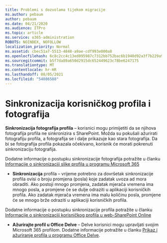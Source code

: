 ```yaml
---
title: Problemi s dozvolama tijekom migracije
ms.author: pebaum
author: pebaum
ms.date: 04/21/2020
ms.audience: ITPro
ms.topic: article
ms.service: o365-administration
ROBOTS: NOINDEX, NOFOLLOW
localization_priority: Normal
ms.assetid: cbec51a7-5513-4848-a9ae-cdf993e000a8
ms.openlocfilehash: 6c8c2cc4c13ed095987c7312bb752bac6b1940d92a3f7b229a99787273cb4883
ms.sourcegitcommit: b5f7da89a650d2915dc652449623c78be6247175
ms.translationtype: MT
ms.contentlocale: hr-HR
ms.lasthandoff: 08/05/2021
ms.locfileid: "54086588"
---
```

# <a name="user-profile-and-photo-synchronization"></a>Sinkronizacija korisničkog profila i fotografija

 **Sinkronizacija fotografija profila** – korisnici mogu primijetiti da se njihova fotografija profila ne sinkronizira s SharePoint. Možda su pokušali ažurirati fotografiju profila, a fotografija se i dalje prikazuje kao stara fotografija. Da bi se fotografija profila pokazala očekivano, korisnik će morati pokrenuti sinkronizaciju fotografija. 
  
Dodatne informacije o postupku sinkronizacije fotografija potražite u članku [Informacije o sinkronizaciji slike profila u programu Microsoft 365](https://go.microsoft.com/fwlink/?linkid=2022634)
  
- **Sinkronizacija** profila – vrijeme potrebno za dovršetak sinkronizacije profila ovisi o broju promjena (posla) koje zadatak uvoza ad mora obraditi. Ako postoji mnogo promjena, zadatak mjerača vremena ima mnogo posla, a promjene će se dulje odraziti u aplikaciji korisničkih profila. Ako zadatak mjerača vremena ima malu količinu posla, promjene će se mnogo brže odraziti u aplikaciji korisničkih profila. 
  
Dodatne informacije o postupku sinkronizacije profila potražite u članku [Informacije o sinkronizaciji korisničkog profila u web-SharePoint Online](https://go.microsoft.com/fwlink/?linkid=2022639)
    
- **Ažurirajte profil u Office Delve** – Delve korisnici mogu upravljati svojim Microsoft 365 profilom. Dodatne informacije potražite u članku [Prikaz i ažuriranje profila u programu Office Delve](https://support.office.com/article/View-and-update-your-profile-in-Office-Delve-4e84343b-eedf-45a1-aeb9-8627ccca14ba).
    


